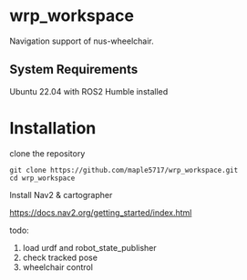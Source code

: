 # wrp_workspace #
Navigation support of nus-wheelchair. 

## System Requirements ##
Ubuntu 22.04 with ROS2 Humble installed

# Installation #
clone the repository 
```
git clone https://github.com/maple5717/wrp_workspace.git
cd wrp_workspace
```
Install Nav2 & cartographer

https://docs.nav2.org/getting_started/index.html

todo: 
1. load urdf and robot_state_publisher
2. check tracked pose
3. wheelchair control
